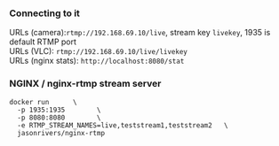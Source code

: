 ### Connecting to it
URLs (camera):`rtmp://192.168.69.10/live`, stream key `livekey`, 1935 is default RTMP port  
URLs (VLC): `rtmp://192.168.69.10/live/livekey`     
URLs (nginx stats): `http://localhost:8080/stat`     

### NGINX / nginx-rtmp stream server

```
docker run      \
  -p 1935:1935        \
  -p 8080:8080        \
  -e RTMP_STREAM_NAMES=live,teststream1,teststream2   \
  jasonrivers/nginx-rtmp
```

